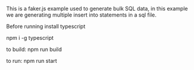 This is a faker.js example used to generate bulk SQL data, in this example we are generating multiple insert into statements in a sql file.

Before running install typescript

npm i -g typescript

to build: npm run build

to run: npm run start